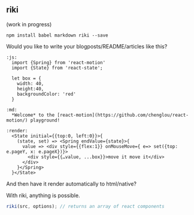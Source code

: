 riki
---

(work in progress)

`npm install babel markdown riki --save`

Would you like to write your blogposts/README/articles like this?

```
:js:
  import {Spring} from 'react-motion'
  import {State} from 'react-state';

  let box = {
    width: 40,
    height:40,
    backgroundColor: 'red'
  }

:md:
  *Welcome* to the [react-motion](https://github.com/chenglou/react-motion/) playground!

:render:
  <State initial={{top:0, left:0}}>{
    (state, set) => <Spring endValue={state}>{
      value => <div style={{flex:1}} onMouseMove={ e=> set({top: e.pageY, x: e.pageX})}>
        <div style={{…value, ...box}}>move it move it</div>
      </div>
    }</Spring>
  }</State>
  ```

  And then have it render automatically to html/native?

  With riki, anything is possible.

```js
riki(src, options); // returns an array of react components
```

